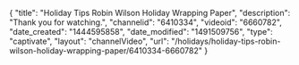 {
    "title": "Holiday Tips Robin Wilson Holiday Wrapping Paper",
    "description": "Thank you for watching.",
    "channelid": "6410334",
    "videoid": "6660782",
    "date_created": "1444595858",
    "date_modified": "1491509756",
    "type": "captivate",
    "layout": "channelVideo",
    "url": "\/holidays\/holiday-tips-robin-wilson-holiday-wrapping-paper\/6410334-6660782"
}